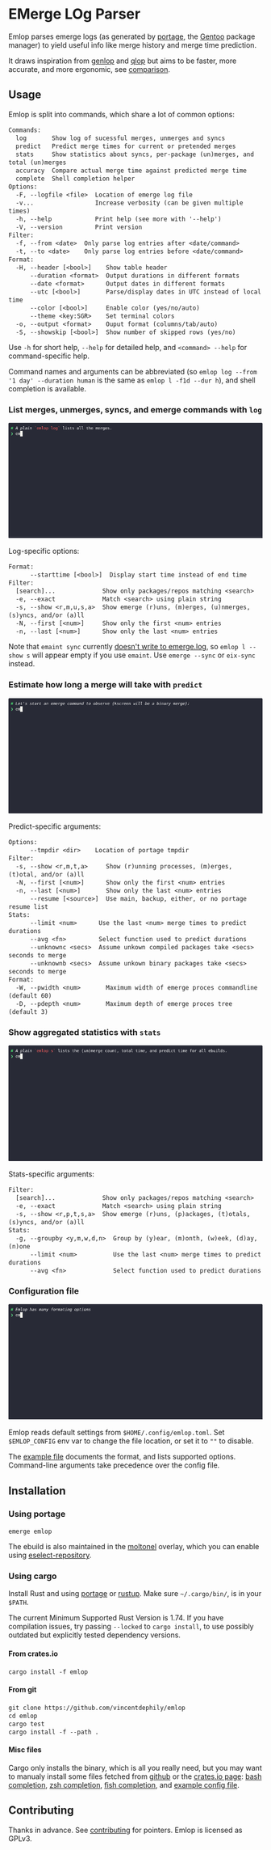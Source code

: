 # EMerge LOg Parser

Emlop parses emerge logs (as generated by [portage](https://wiki.gentoo.org/wiki/Project:Portage),
the [Gentoo](https://www.gentoo.org/) package manager) to yield useful info like merge history and
merge time prediction.

It draws inspiration from [genlop](https://github.com/gentoo-perl/genlop) and
[qlop](https://github.com/gentoo/portage-utils) but aims to be faster, more accurate, and more
ergonomic, see [comparison](docs/COMPARISON.md).

## Usage

Emlop is split into commands, which share a lot of common options:

    Commands:
      log       Show log of sucessful merges, unmerges and syncs
      predict   Predict merge times for current or pretended merges
      stats     Show statistics about syncs, per-package (un)merges, and total (un)merges
      accuracy  Compare actual merge time against predicted merge time
      complete  Shell completion helper
    Options:
      -F, --logfile <file>  Location of emerge log file
      -v...                 Increase verbosity (can be given multiple times)
      -h, --help            Print help (see more with '--help')
      -V, --version         Print version
    Filter:
      -f, --from <date>  Only parse log entries after <date/command>
      -t, --to <date>    Only parse log entries before <date/command>
    Format:
      -H, --header [<bool>]    Show table header
          --duration <format>  Output durations in different formats
          --date <format>      Output dates in different formats
          --utc [<bool>]       Parse/display dates in UTC instead of local time
          --color [<bool>]     Enable color (yes/no/auto)
          --theme <key:SGR>    Set terminal colors
      -o, --output <format>    Ouput format (columns/tab/auto)
      -S, --showskip [<bool>]  Show number of skipped rows (yes/no)

Use `-h` for short help, `--help` for detailed help, and `<command> --help` for command-specific
help.

Command names and arguments can be abbreviated (so `emlop log --from '1 day' --duration human` is
the same as `emlop l -f1d --dur h`), and shell completion is available.


### List merges, unmerges, syncs, and emerge commands with `log`

![Log demo](log.webp)

Log-specific options:

    Format:
          --starttime [<bool>]  Display start time instead of end time
    Filter:
      [search]...             Show only packages/repos matching <search>
      -e, --exact             Match <search> using plain string
      -s, --show <r,m,u,s,a>  Show emerge (r)uns, (m)erges, (u)nmerges, (s)yncs, and/or (a)ll
      -N, --first [<num>]     Show only the first <num> entries
      -n, --last [<num>]      Show only the last <num> entries

Note that `emaint sync` currently [doesn't write to emerge.log](https://bugs.gentoo.org/553788), so
`emlop l --show s` will appear empty if you use `emaint`. Use `emerge --sync` or `eix-sync` instead.

### Estimate how long a merge will take with `predict`

![Predict demo](predict.webp)

Predict-specific arguments:

    Options:
          --tmpdir <dir>    Location of portage tmpdir
    Filter:
      -s, --show <r,m,t,a>     Show (r)unning processes, (m)erges, (t)otal, and/or (a)ll
      -N, --first [<num>]      Show only the first <num> entries
      -n, --last [<num>]       Show only the last <num> entries
          --resume [<source>]  Use main, backup, either, or no portage resume list
    Stats:
          --limit <num>      Use the last <num> merge times to predict durations
          --avg <fn>         Select function used to predict durations
          --unknownc <secs>  Assume unkown compiled packages take <secs> seconds to merge
          --unknownb <secs>  Assume unkown binary packages take <secs> seconds to merge
    Format:
      -W, --pwidth <num>       Maximum width of emerge proces commandline (default 60)
      -D, --pdepth <num>       Maximum depth of emerge proces tree (default 3)

### Show aggregated statistics with `stats`

![Stats demo](stats.webp)

Stats-specific arguments:

    Filter:
      [search]...             Show only packages/repos matching <search>
      -e, --exact             Match <search> using plain string
      -s, --show <r,p,t,s,a>  Show emerge (r)uns, (p)ackages, (t)otals, (s)yncs, and/or (a)ll
    Stats:
      -g, --groupby <y,m,w,d,n>  Group by (y)ear, (m)onth, (w)eek, (d)ay, (n)one
          --limit <num>          Use the last <num> merge times to predict durations
          --avg <fn>             Select function used to predict durations

### Configuration file

![Config demo](config.webp)

Emlop reads default settings from `$HOME/.config/emlop.toml`. Set `$EMLOP_CONFIG` env var to change
the file location, or set it to  `""` to disable.

The [example file](emlop.toml) documents the format, and lists supported options. Command-line
arguments take precedence over the config file.

## Installation

### Using portage

    emerge emlop

The ebuild is also maintained in the [moltonel](https://github.com/vincentdephily/moltonel-ebuilds)
overlay, which you can enable using
[eselect-repository](https://wiki.gentoo.org/wiki/Eselect/Repository).

### Using cargo

Install Rust and using [portage](https://wiki.gentoo.org/wiki/Rust) or
[rustup](https://www.rust-lang.org/en-US/install.html). Make sure `~/.cargo/bin/`, is in your
`$PATH`.

The current Minimum Supported Rust Version is 1.74. If you have compilation issues, try passing
`--locked` to `cargo install`, to use possibly outdated but explicitly tested dependency versions.

#### From crates.io

    cargo install -f emlop

#### From git

    git clone https://github.com/vincentdephily/emlop
    cd emlop
    cargo test
    cargo install -f --path .

#### Misc files

Cargo only installs the binary, which is all you really need, but you may want to manualy install
some files fetched from [github](https://github.com/vincentdephily/emlop) or the [crates.io
page](https://crates.io/crates/emlop): [bash completion](completion.bash), [zsh
completion](completion.zsh), [fish completion](completion.fish), and [example config
file](emlop.toml).

## Contributing

Thanks in advance. See [contributing](docs/CONTRIBUTING.md) for pointers. Emlop is licensed as GPLv3.
